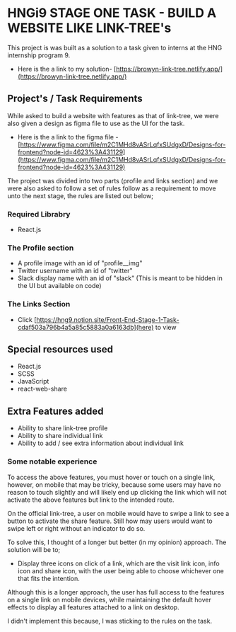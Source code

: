 # HNGi9 STAGE ONE TASK - BUILD A WEBSITE LIKE LINK-TREE's

This project is was built as a solution to a task given to interns at the HNG internship program 9.
- Here is the a link to my solution- [https://browyn-link-tree.netlify.app/](https://browyn-link-tree.netlify.app/)

## Project's / Task Requirements

While asked to build a website with features as that of link-tree, we were also given a design as figma file to use as the UI for the task.

- Here is the a link to the figma file - [https://www.figma.com/file/m2C1MHd8vASrLqfxSUdgxD/Designs-for-frontend?node-id=4623%3A431129](https://www.figma.com/file/m2C1MHd8vASrLqfxSUdgxD/Designs-for-frontend?node-id=4623%3A431129)

The project was divided into two parts (profile and links section) and we were also asked to follow a set of rules follow as a requirement to move unto the next stage, the rules are listed out below;

### Required Librabry

- React.js

### The Profile section

- A profile image with an id of "profile__img"
- Twitter username with an id of "twitter"
- Slack display name with an id of "slack" (This is meant to be hidden in the UI but available on code)

### The Links Section

- Click [https://hng9.notion.site/Front-End-Stage-1-Task-cdaf503a796b4a5a85c5883a0a6163db](here) to view

## Special resources used

- React.js
- SCSS 
- JavaScript
- react-web-share

## Extra Features added

- Ability to share link-tree profile
- Ability to share individual link
- Ability to add / see extra information about individual link

### Some notable experience

To access the above features, you must hover or touch on a single link, however, on mobile that may be tricky, because some users may have no reason to touch slightly and will likely end up clicking the link which will not activate the above features but link to the intended route.

On the official link-tree, a user on mobile would have to swipe a link to see a button to activate the share feature. Still how may users would want to swipe left or right without an indicator to do so.

To solve this, I thought of a longer but better (in my opinion) approach. The solution will be to;

- Display three icons on click of a link, which are the visit link icon, info icon and share icon, with the user being able to choose whichever one that fits the intention.

Although this is a longer approach, the user has full access to the features on a single link on mobile devices, while maintaining the default hover effects to display all features attached to a link on desktop.

I didn't implement this because, I was sticking to the rules on the task.
